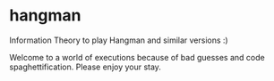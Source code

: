 # hangman
Information Theory to play Hangman and similar versions :)

Welcome to a world of executions because of bad guesses and code spaghettification.
Please enjoy your stay.
